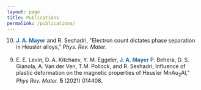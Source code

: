 ```yaml
---
layout: page
title: Publications
permalink: /publications/
---
```


<ol>
<li value="10">
<font color="2569A1">
<b>J. A. Mayer</b>
</font>
 and R. Seshadri, "Electron count dictates phase separation in Heusler alloys,"
<i>Phys. Rev. Mater.</i>
</li>
<br>
<li value="9">
E. E. Levin, D. A. Kitchaev, Y. M. Eggeler,
<font color="2569A1">
<b>J. A. Mayer</b>
</font>
P. Behera, D. S. Gianola, A. Van der Ven, T.M. Pollock, and R. Seshadri, Influence
of plastic deformation on the magnetic properties of Heusler MnAu<sub>2</sub>Al,"
<i>Phys Rev. Mater.</i>
<b>5</b>
(2021) 014408. 
</li>
<br>
</ol>


